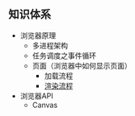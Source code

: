 ## 知识体系

- 浏览器原理
  - 多进程架构
  - 任务调度之事件循环
  - 页面（浏览器中如何显示页面）
    - 加载流程
    - [渲染流程](./浏览器页面渲染流程)
- 浏览器API
  - Canvas